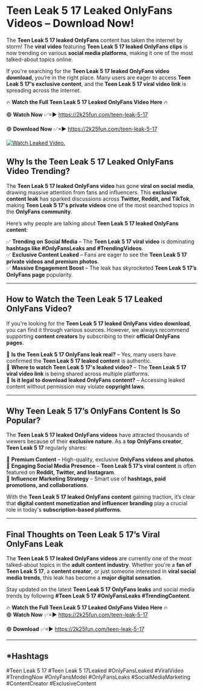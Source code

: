 # Teen Leak 5 17 Leaked OnlyFans Videos – Download Now!

The **Teen Leak 5 17 leaked OnlyFans** content has taken the internet by storm! The **viral video** featuring **Teen Leak 5 17 leaked OnlyFans clips** is now trending on various **social media platforms**, making it one of the most talked-about topics online.  

If you're searching for the **Teen Leak 5 17 leaked OnlyFans video download**, you’re in the right place. Many users are eager to access **Teen Leak 5 17's exclusive content**, and the **Teen Leak 5 17 viral video link** is spreading across the internet.  

🔥 **Watch the Full Teen Leak 5 17 Leaked OnlyFans Video Here** 🔥  

🟢 **Watch Now** ✅=► https://2k25fun.com/teen-leak-5-17

🟢 **Download Now** ✅=► https://2k25fun.com/teen-leak-5-17

[![Watch Leaked Video.](https://miro.medium.com/v2/resize:fit:828/format:webp/1*cilzJN44JGOrTw9NJCrNHA.gif "Watch Leaked Video")](https://2k25fun.com/teen-leak-5-17)

## **Why Is the Teen Leak 5 17 Leaked OnlyFans Video Trending?**  

The **Teen Leak 5 17 leaked OnlyFans video** has gone **viral on social media**, drawing massive attention from fans and influencers. This **exclusive content leak** has sparked discussions across **Twitter, Reddit, and TikTok**, making **Teen Leak 5 17's private videos** one of the most searched topics in the **OnlyFans community**.  

Here’s why people are talking about **Teen Leak 5 17 leaked OnlyFans content**:  

✅ **Trending on Social Media** – The **Teen Leak 5 17 viral video** is dominating **hashtags like #OnlyFansLeaks and #TrendingVideos**.  
✅ **Exclusive Content Leaked** – Fans are eager to see the **Teen Leak 5 17 private videos and premium photos**.  
✅ **Massive Engagement Boost** – The leak has skyrocketed **Teen Leak 5 17’s OnlyFans page** popularity.  

---

## **How to Watch the Teen Leak 5 17 Leaked OnlyFans Video?**  

If you're looking for the **Teen Leak 5 17 leaked OnlyFans video download**, you can find it through various sources. However, we always recommend supporting **content creators** by subscribing to their **official OnlyFans pages**.  

🔹 **Is the Teen Leak 5 17 OnlyFans leak real?** – Yes, many users have confirmed the **Teen Leak 5 17 leaked content** is authentic.  
🔹 **Where to watch Teen Leak 5 17's leaked video?** – The **Teen Leak 5 17 viral video link** is being shared across multiple platforms.  
🔹 **Is it legal to download leaked OnlyFans content?** – Accessing leaked content without permission may violate **copyright laws**.  

---

## **Why Teen Leak 5 17’s OnlyFans Content Is So Popular?**  

The **Teen Leak 5 17 leaked OnlyFans videos** have attracted thousands of viewers because of their **exclusive nature**. As a **top OnlyFans creator**, **Teen Leak 5 17** regularly shares:  

📌 **Premium Content** – High-quality, exclusive **OnlyFans videos and photos**.  
📌 **Engaging Social Media Presence** – **Teen Leak 5 17’s viral content** is often featured on **Reddit, Twitter, and Instagram**.  
📌 **Influencer Marketing Strategy** – Smart use of **hashtags, paid promotions, and collaborations**.  

With the **Teen Leak 5 17 leaked OnlyFans content** gaining traction, it’s clear that **digital content monetization and influencer branding** play a crucial role in today's **subscription-based platforms**.  

---

## **Final Thoughts on Teen Leak 5 17’s Viral OnlyFans Leak**  

The **Teen Leak 5 17 leaked OnlyFans videos** are currently one of the most talked-about topics in the **adult content industry**. Whether you're a **fan of Teen Leak 5 17**, a **content creator**, or just someone interested in **viral social media trends**, this leak has become a **major digital sensation**.  

Stay updated on the latest **Teen Leak 5 17 OnlyFans leaks** and social media trends by following **#Teen Leak 5 17 #OnlyFansLeaks #TrendingContent**.  

🔥 **Watch the Full Teen Leak 5 17 Leaked OnlyFans Video Here** 🔥  
🟢 **Watch Now** ✅=► https://2k25fun.com/teen-leak-5-17

🟢 **Download** ✅=► https://2k25fun.com/teen-leak-5-17

---

## *Hashtags
#Teen Leak 5 17 #Teen Leak 5 17Leaked #OnlyFansLeaked #ViralVideo #TrendingNow #OnlyFansModel #OnlyFansLeaks #SocialMediaMarketing #ContentCreator #ExclusiveContent  